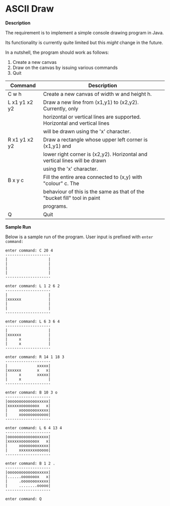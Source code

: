 # ASCII Draw

__Description__

The requirement is to implement a simple console drawing program in Java.

Its functionality is currently quite limited but this *might* change in the future.

In a nutshell, the program should work as follows:
 1. Create a new canvas
 2. Draw on the canvas by issuing various commands
 3. Quit


|Command 		|Description|
|----|----|
|C w h          | Create a new canvas of width w and height h.|
|L x1 y1 x2 y2  | Draw a new line from (x1,y1) to (x2,y2). Currently, only|
|               | horizontal or vertical lines are supported. Horizontal and vertical lines|
|               | will be drawn using the 'x' character.|
|R x1 y1 x2 y2  | Draw a rectangle whose upper left corner is (x1,y1) and|
|               | lower right corner is (x2,y2). Horizontal and vertical lines will be drawn|
|               | using the 'x' character.|
|B x y c        | Fill the entire area connected to (x,y) with "colour" c. The|
|               | behaviour of this is the same as that of the "bucket fill" tool in paint|
|               | programs.|
|Q              | Quit|

__Sample Run__

Below is a sample run of the program. User input is prefixed with `enter command: `
````text
enter command: C 20 4
--------------------
|                  |
|                  |
|                  |
|                  |
--------------------

enter command: L 1 2 6 2
--------------------
|                  |
|xxxxxx            |
|                  |
|                  |
--------------------

enter command: L 6 3 6 4
--------------------
|                  |
|xxxxxx            |
|     x            |
|     x            |
--------------------

enter command: R 14 1 18 3
--------------------
|             xxxxx|
|xxxxxx       x   x|
|     x       xxxxx|
|     x            |
--------------------

enter command: B 10 3 o
--------------------
|oooooooooooooxxxxx|
|xxxxxxooooooox   x|
|     xoooooooxxxxx|
|     xoooooooooooo|
--------------------

enter command: L 6 4 13 4
--------------------
|oooooooooooooxxxxx|
|xxxxxxooooooox   x|
|     xoooooooxxxxx|
|     xxxxxxxxooooo|
--------------------

enter command: B 1 2 .
--------------------
|oooooooooooooxxxxx|
|......ooooooox   x|
|     .oooooooxxxxx|
|     ........ooooo|
--------------------

enter command: Q
````
